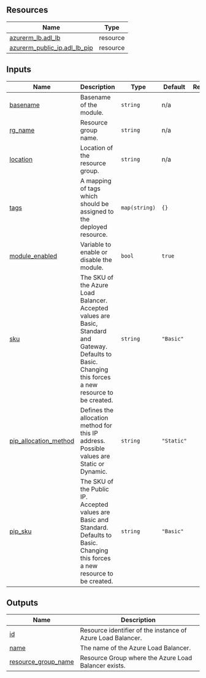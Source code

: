 <!-- BEGIN_TF_DOCS -->
## Resources

| Name | Type |
|------|------|
| [azurerm_lb.adl_lb](https://registry.terraform.io/providers/hashicorp/azurerm/latest/docs/resources/lb) | resource |
| [azurerm_public_ip.adl_lb_pip](https://registry.terraform.io/providers/hashicorp/azurerm/latest/docs/resources/public_ip) | resource |

## Inputs

| Name | Description | Type | Default | Required |
|------|-------------|------|---------|:--------:|
| <a name="input_basename"></a> [basename](#input\_basename) | Basename of the module. | `string` | n/a | yes |
| <a name="input_rg_name"></a> [rg\_name](#input\_rg\_name) | Resource group name. | `string` | n/a | yes |
| <a name="input_location"></a> [location](#input\_location) | Location of the resource group. | `string` | n/a | yes |
| <a name="input_tags"></a> [tags](#input\_tags) | A mapping of tags which should be assigned to the deployed resource. | `map(string)` | `{}` | no |
| <a name="input_module_enabled"></a> [module\_enabled](#input\_module\_enabled) | Variable to enable or disable the module. | `bool` | `true` | no |
| <a name="input_sku"></a> [sku](#input\_sku) | The SKU of the Azure Load Balancer. Accepted values are Basic, Standard and Gateway. Defaults to Basic. Changing this forces a new resource to be created. | `string` | `"Basic"` | no |
| <a name="input_pip_allocation_method"></a> [pip\_allocation\_method](#input\_pip\_allocation\_method) | Defines the allocation method for this IP address. Possible values are Static or Dynamic. | `string` | `"Static"` | no |
| <a name="input_pip_sku"></a> [pip\_sku](#input\_pip\_sku) | The SKU of the Public IP. Accepted values are Basic and Standard. Defaults to Basic. Changing this forces a new resource to be created. | `string` | `"Basic"` | no |

## Outputs

| Name | Description |
|------|-------------|
| <a name="output_id"></a> [id](#output\_id) | Resource identifier of the instance of Azure Load Balancer. |
| <a name="output_name"></a> [name](#output\_name) | The name of the Azure Load Balancer. |
| <a name="output_resource_group_name"></a> [resource\_group\_name](#output\_resource\_group\_name) | Resource Group where the Azure Load Balancer exists. |
<!-- END_TF_DOCS -->